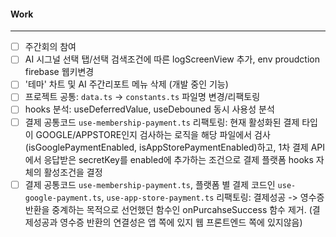 

#### Work
---
- [ ] 주간회의 참여
- [ ] AI 시그널 선택 탭/선택 검색조건에 따른 logScreenView 추가, env proudction firebase 웹키변경
- [ ] '테마' 차트 및 AI 주간리포트 메뉴 삭제 (개발 중인 기능)
- [ ] 프로젝트 공통: `data.ts` -> `constants.ts` 파일명 변경/리팩토링
- [ ] hooks 분석: useDeferredValue, useDebouned 동시 사용성 분석 
- [ ] 결제 공통코드 `use-membership-payment.ts` 리팩토링: 현재 활성화된 결제 타입이 GOOGLE/APPSTORE인지 검사하는 로직을 해당 파일에서 검사(isGooglePaymentEnabled, isAppStorePaymentEnabled)하고, 1차 결제 API에서 응답받은 secretKey를 enabled에 추가하는 조건으로 결제 플랫폼 hooks 자체의 활성조건을 결정
- [ ] 결제 공통코드 `use-membership-payment.ts`, 플랫폼 별 결제 코드인 `use-google-payment.ts`, `use-app-store-payment.ts` 리팩토링: 결제성공 -> 영수증 반환을 중계하는 목적으로 선언했던 함수인 onPurcahseSuccess 함수 제거. (결제성공과 영수증 반환의 연결성은 앱 쪽에 있지 웹 프론트엔드 쪽에 있지않음)
